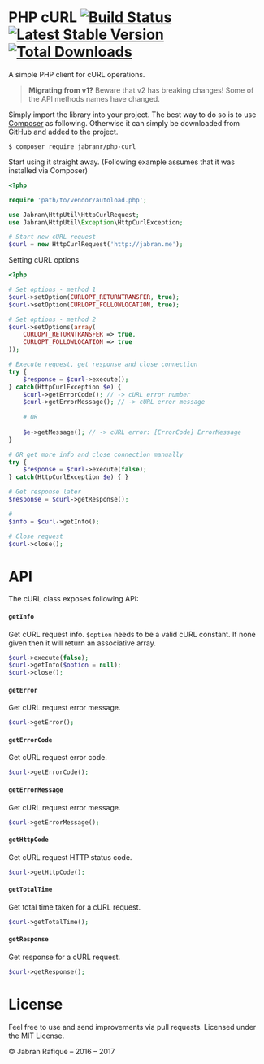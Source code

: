 # PHP cURL [![Build Status](https://travis-ci.org/jabranr/php-curl.svg?branch=master)](https://travis-ci.org/jabranr/php-curl) [![Latest Stable Version](https://poser.pugx.org/jabranr/php-curl/v/stable.svg)](https://packagist.org/packages/jabranr/php-curl) [![Total Downloads](https://poser.pugx.org/jabranr/php-curl/downloads.svg)](https://packagist.org/packages/jabranr/php-curl)

A simple PHP client for cURL operations.

> __Migrating from v1?__ Beware that v2 has breaking changes! Some of the API methods names have changed.

Simply import the library into your project. The best way to do so is to use [Composer](http://getcomposer.org) as following. Otherwise it can simply be downloaded from GitHub and added to the project.

```shell
$ composer require jabranr/php-curl
```

Start using it straight away. (Following example assumes that it was installed via Composer)

```php
<?php

require 'path/to/vendor/autoload.php';

use Jabran\HttpUtil\HttpCurlRequest;
use Jabran\HttpUtil\Exception\HttpCurlException;

# Start new cURL request
$curl = new HttpCurlRequest('http://jabran.me');
```

Setting cURL options
```php
<?php

# Set options - method 1
$curl->setOption(CURLOPT_RETURNTRANSFER, true);
$curl->setOption(CURLOPT_FOLLOWLOCATION, true);

# Set options - method 2
$curl->setOptions(array(
    CURLOPT_RETURNTRANSFER => true,
    CURLOPT_FOLLOWLOCATION => true
));

# Execute request, get response and close connection
try {
    $response = $curl->execute();
} catch(HttpCurlException $e) {
    $curl->getErrorCode(); // -> cURL error number
    $curl->getErrorMessage(); // -> cURL error message
    
    # OR
    
    $e->getMessage(); // -> cURL error: [ErrorCode] ErrorMessage
}

# OR get more info and close connection manually
try {
    $response = $curl->execute(false);
} catch(HttpCurlException $e) { }

# Get response later
$response = $curl->getResponse();

# 
$info = $curl->getInfo();

# Close request
$curl->close();
```


# API

The cURL class exposes following API:

#### `getInfo`

Get cURL request info. `$option` needs to be a valid cURL constant. If none given then it will return an associative array.

```php
$curl->execute(false);
$curl->getInfo($option = null);
$curl->close();
```


#### `getError`

Get cURL request error message.

```php
$curl->getError();
```


#### `getErrorCode`

Get cURL request error code.

```php
$curl->getErrorCode();
```


#### `getErrorMessage`

Get cURL request error message.

```php
$curl->getErrorMessage();
```


#### `getHttpCode`

Get cURL request HTTP status code.

```php
$curl->getHttpCode();
```


#### `getTotalTime`

Get total time taken for a cURL request.

```php
$curl->getTotalTime();
```


#### `getResponse`

Get response for a cURL request.

```php
$curl->getResponse();
```


# License
Feel free to use and send improvements via pull requests. Licensed under the MIT License.

&copy; Jabran Rafique &ndash; 2016 &ndash; 2017

